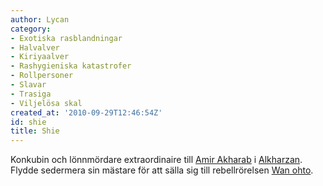 ```yaml
---
author: Lycan
category:
- Exotiska rasblandningar
- Halvalver
- Kiriyaalver
- Rashygieniska katastrofer
- Rollpersoner
- Slavar
- Trasiga
- Viljelösa skal
created_at: '2010-09-29T12:46:54Z'
id: shie
title: Shie
---
```

Konkubin och lönnmördare extraordinaire till [Amir Akharab] i [Alkharzan]. Flydde sedermera sin mästare för att sälla sig till rebellrörelsen [Wan ohto].

  [Amir Akharab]: Amir_Akharab
  [Alkharzan]: Alkharzan
  [Wan ohto]: Wan_ohto